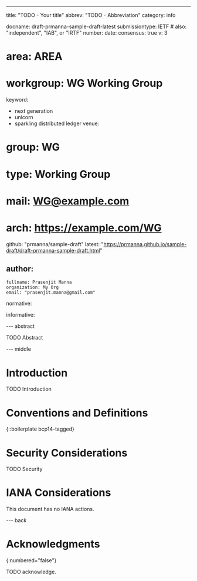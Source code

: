 ---
title: "TODO - Your title"
abbrev: "TODO - Abbreviation"
category: info

docname: draft-prmanna-sample-draft-latest
submissiontype: IETF  # also: "independent", "IAB", or "IRTF"
number:
date:
consensus: true
v: 3
# area: AREA
# workgroup: WG Working Group
keyword:
 - next generation
 - unicorn
 - sparkling distributed ledger
venue:
#  group: WG
#  type: Working Group
#  mail: WG@example.com
#  arch: https://example.com/WG
  github: "prmanna/sample-draft"
  latest: "https://prmanna.github.io/sample-draft/draft-prmanna-sample-draft.html"

author:
 -
    fullname: Prasenjit Manna
    organization: My Org
    email: "prasenjit.manna@gmail.com"

normative:

informative:


--- abstract

TODO Abstract


--- middle

# Introduction

TODO Introduction


# Conventions and Definitions

{::boilerplate bcp14-tagged}


# Security Considerations

TODO Security


# IANA Considerations

This document has no IANA actions.


--- back

# Acknowledgments
{:numbered="false"}

TODO acknowledge.
